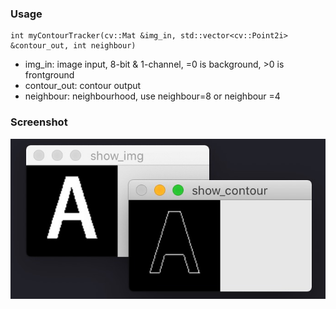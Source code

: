 ### Usage

```
int myContourTracker(cv::Mat &img_in, std::vector<cv::Point2i> &contour_out, int neighbour)
```

* img_in: image input, 8-bit & 1-channel, =0 is background, >0 is frontground
* contour_out: contour output
* neighbour: neighbourhood, use neighbour=8 or neighbour =4

### Screenshot
![](Jietu20200424-114311.jpg)

